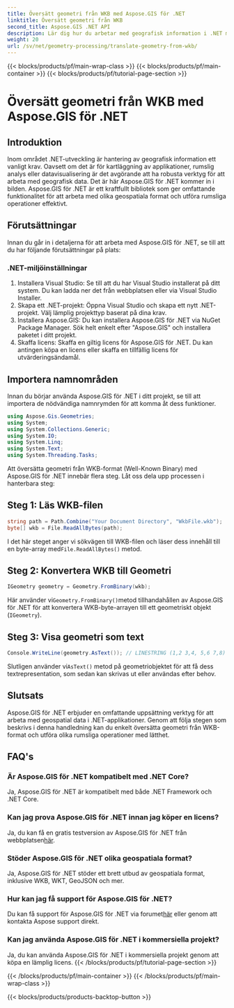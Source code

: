 ```yaml
---
title: Översätt geometri från WKB med Aspose.GIS för .NET
linktitle: Översätt geometri från WKB
second_title: Aspose.GIS .NET API
description: Lär dig hur du arbetar med geografisk information i .NET med Aspose.GIS för .NET. Översätt geometri från WKB-format utan ansträngning med steg-för-steg-vägledning.
weight: 20
url: /sv/net/geometry-processing/translate-geometry-from-wkb/
---
```


{{< blocks/products/pf/main-wrap-class >}}
{{< blocks/products/pf/main-container >}}
{{< blocks/products/pf/tutorial-page-section >}}

# Översätt geometri från WKB med Aspose.GIS för .NET

## Introduktion
Inom området .NET-utveckling är hantering av geografisk information ett vanligt krav. Oavsett om det är för kartläggning av applikationer, rumslig analys eller datavisualisering är det avgörande att ha robusta verktyg för att arbeta med geografisk data. Det är här Aspose.GIS för .NET kommer in i bilden. Aspose.GIS för .NET är ett kraftfullt bibliotek som ger omfattande funktionalitet för att arbeta med olika geospatiala format och utföra rumsliga operationer effektivt.
## Förutsättningar
Innan du går in i detaljerna för att arbeta med Aspose.GIS för .NET, se till att du har följande förutsättningar på plats:
### .NET-miljöinställningar
1. Installera Visual Studio: Se till att du har Visual Studio installerat på ditt system. Du kan ladda ner det från webbplatsen eller via Visual Studio Installer.
2. Skapa ett .NET-projekt: Öppna Visual Studio och skapa ett nytt .NET-projekt. Välj lämplig projekttyp baserat på dina krav.
3. Installera Aspose.GIS: Du kan installera Aspose.GIS för .NET via NuGet Package Manager. Sök helt enkelt efter "Aspose.GIS" och installera paketet i ditt projekt.
4. Skaffa licens: Skaffa en giltig licens för Aspose.GIS för .NET. Du kan antingen köpa en licens eller skaffa en tillfällig licens för utvärderingsändamål.

## Importera namnområden
Innan du börjar använda Aspose.GIS för .NET i ditt projekt, se till att importera de nödvändiga namnrymden för att komma åt dess funktioner.

```csharp
using Aspose.Gis.Geometries;
using System;
using System.Collections.Generic;
using System.IO;
using System.Linq;
using System.Text;
using System.Threading.Tasks;
```

Att översätta geometri från WKB-format (Well-Known Binary) med Aspose.GIS för .NET innebär flera steg. Låt oss dela upp processen i hanterbara steg:
## Steg 1: Läs WKB-filen
```csharp
string path = Path.Combine("Your Document Directory", "WkbFile.wkb");
byte[] wkb = File.ReadAllBytes(path);
```
 I det här steget anger vi sökvägen till WKB-filen och läser dess innehåll till en byte-array med`File.ReadAllBytes()` metod.
## Steg 2: Konvertera WKB till Geometri
```csharp
IGeometry geometry = Geometry.FromBinary(wkb);
```
 Här använder vi`Geometry.FromBinary()`metod tillhandahållen av Aspose.GIS för .NET för att konvertera WKB-byte-arrayen till ett geometriskt objekt (`IGeometry`).
## Steg 3: Visa geometri som text
```csharp
Console.WriteLine(geometry.AsText()); // LINESTRING (1,2 3,4, 5,6 7,8)
```
 Slutligen använder vi`AsText()` metod på geometriobjektet för att få dess textrepresentation, som sedan kan skrivas ut eller användas efter behov.

## Slutsats
Aspose.GIS för .NET erbjuder en omfattande uppsättning verktyg för att arbeta med geospatial data i .NET-applikationer. Genom att följa stegen som beskrivs i denna handledning kan du enkelt översätta geometri från WKB-format och utföra olika rumsliga operationer med lätthet.
## FAQ's
### Är Aspose.GIS för .NET kompatibelt med .NET Core?
Ja, Aspose.GIS för .NET är kompatibelt med både .NET Framework och .NET Core.
### Kan jag prova Aspose.GIS för .NET innan jag köper en licens?
 Ja, du kan få en gratis testversion av Aspose.GIS för .NET från webbplatsen[här](https://purchase.aspose.com/buy).
### Stöder Aspose.GIS för .NET olika geospatiala format?
Ja, Aspose.GIS för .NET stöder ett brett utbud av geospatiala format, inklusive WKB, WKT, GeoJSON och mer.
### Hur kan jag få support för Aspose.GIS för .NET?
Du kan få support för Aspose.GIS för .NET via forumet[här](https://forum.aspose.com/c/gis/33) eller genom att kontakta Aspose support direkt.
### Kan jag använda Aspose.GIS för .NET i kommersiella projekt?
Ja, du kan använda Aspose.GIS för .NET i kommersiella projekt genom att köpa en lämplig licens.
{{< /blocks/products/pf/tutorial-page-section >}}

{{< /blocks/products/pf/main-container >}}
{{< /blocks/products/pf/main-wrap-class >}}

{{< blocks/products/products-backtop-button >}}
